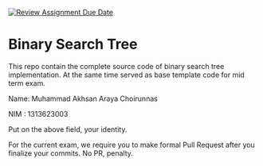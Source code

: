 [![Review Assignment Due Date](https://classroom.github.com/assets/deadline-readme-button-22041afd0340ce965d47ae6ef1cefeee28c7c493a6346c4f15d667ab976d596c.svg)](https://classroom.github.com/a/LXIEJ7jv)
# Binary Search Tree

This repo contain the complete source code of binary search tree implementation. At the same time served as base template code for mid term exam. 

Name: Muhammad Akhsan Araya Choirunnas

NIM : 1313623003

Put on the above field, your identity. 

For the current exam, we require you to make formal Pull Request after you finalize your commits. No PR, penalty.